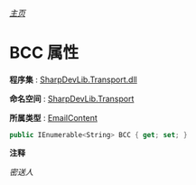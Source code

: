 ###### [主页](./Index.md "主页")

# BCC 属性

**程序集** : [SharpDevLib.Transport.dll](./SharpDevLib.Transport.assembly.md "SharpDevLib.Transport.dll")

**命名空间** : [SharpDevLib.Transport](./SharpDevLib.Transport.namespace.md "SharpDevLib.Transport")

**所属类型** : [EmailContent](./SharpDevLib.Transport.EmailContent.md "EmailContent")

``` csharp
public IEnumerable<String> BCC { get; set; }
```

**注释**

*密送人*



